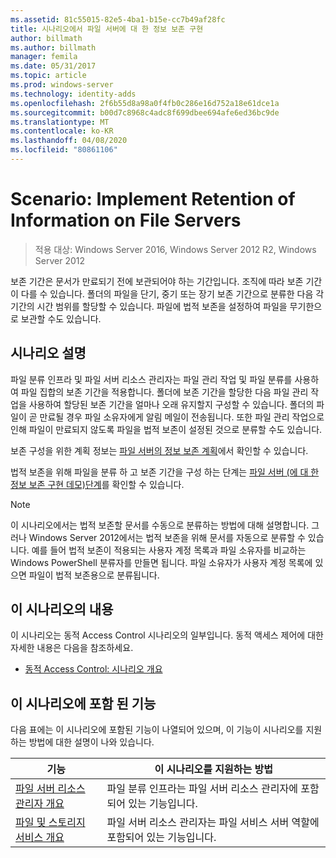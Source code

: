 ```yaml
---
ms.assetid: 81c55015-82e5-4ba1-b15e-cc7b49af28fc
title: 시나리오에서 파일 서버에 대 한 정보 보존 구현
author: billmath
ms.author: billmath
manager: femila
ms.date: 05/31/2017
ms.topic: article
ms.prod: windows-server
ms.technology: identity-adds
ms.openlocfilehash: 2f6b55d8a98a0f4fb0c286e16d752a18e61dce1a
ms.sourcegitcommit: b00d7c8968c4adc8f699dbee694afe6ed36bc9de
ms.translationtype: MT
ms.contentlocale: ko-KR
ms.lasthandoff: 04/08/2020
ms.locfileid: "80861106"
---
```

# <a name="scenario-implement-retention-of-information-on-file-servers"></a>Scenario: Implement Retention of Information on File Servers

>적용 대상: Windows Server 2016, Windows Server 2012 R2, Windows Server 2012

보존 기간은 문서가 만료되기 전에 보관되어야 하는 기간입니다. 조직에 따라 보존 기간이 다를 수 있습니다. 폴더의 파일을 단기, 중기 또는 장기 보존 기간으로 분류한 다음 각 기간의 시간 범위를 할당할 수 있습니다. 파일에 법적 보존을 설정하여 파일을 무기한으로 보관할 수도 있습니다.  
  
## <a name="scenario-description"></a><a name="BKMK_OVER"></a>시나리오 설명  
파일 분류 인프라 및 파일 서버 리소스 관리자는 파일 관리 작업 및 파일 분류를 사용하여 파일 집합의 보존 기간을 적용합니다. 폴더에 보존 기간을 할당한 다음 파일 관리 작업을 사용하여 할당된 보존 기간을 얼마나 오래 유지할지 구성할 수 있습니다. 폴더의 파일이 곧 만료될 경우 파일 소유자에게 알림 메일이 전송됩니다. 또한 파일 관리 작업으로 인해 파일이 만료되지 않도록 파일을 법적 보존이 설정된 것으로 분류할 수도 있습니다.  
  
보존 구성을 위한 계획 정보는 [파일 서버의 정보 보존 계획](assetId:///edf13190-7077-455a-ac01-f534064a9e0c)에서 확인할 수 있습니다.  
  
법적 보존을 위해 파일을 분류 하 고 보존 기간을 구성 하는 단계는 [파일 서버 &#40;에 대 한 정보 보존 구현 데모&#41;단계](Deploy-Implementing-Retention-of-Information-on-File-Servers--Demonstration-Steps-.md)를 확인할 수 있습니다.  
  
> [!NOTE]  
> 이 시나리오에서는 법적 보존할 문서를 수동으로 분류하는 방법에 대해 설명합니다. 그러나 Windows Server 2012에서는 법적 보존을 위해 문서를 자동으로 분류할 수 있습니다. 예를 들어 법적 보존이 적용되는 사용자 계정 목록과 파일 소유자를 비교하는 Windows PowerShell 분류자를 만들면 됩니다. 파일 소유자가 사용자 계정 목록에 있으면 파일이 법적 보존용으로 분류됩니다.  
  
## <a name="in-this-scenario"></a>이 시나리오의 내용  
이 시나리오는 동적 Access Control 시나리오의 일부입니다. 동적 액세스 제어에 대한 자세한 내용은 다음을 참조하세요.  
  
-   [동적 Access Control: 시나리오 개요](Dynamic-Access-Control--Scenario-Overview.md)  
  
## <a name="features-included-in-this-scenario"></a><a name="BKMK_NEW"></a>이 시나리오에 포함 된 기능  
다음 표에는 이 시나리오에 포함된 기능이 나열되어 있으며, 이 기능이 시나리오를 지원하는 방법에 대한 설명이 나와 있습니다.  
  
|기능|이 시나리오를 지원하는 방법|  
|-----------|---------------------------------|  
|[파일 서버 리소스 관리자 개요](https://technet.microsoft.com/library/hh831701.aspx)|파일 분류 인프라는 파일 서버 리소스 관리자에 포함되어 있는 기능입니다.|  
|[파일 및 스토리지 서비스 개요](https://technet.microsoft.com/library/hh831487.aspx)|파일 서버 리소스 관리자는 파일 서비스 서버 역할에 포함되어 있는 기능입니다.|  
  
  


